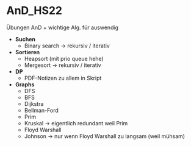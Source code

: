 # AnD_HS22
Übungen AnD + wichtige Alg. für auswendig
- **Suchen**
  - Binary search -> rekursiv / iterativ
- **Sortieren**
  - Heapsort (mit prio queue hehe)
  - Mergesort -> rekursiv / iterativ
- **DP**
  - PDF-Notizen zu allem in Skript
- **Graphs**
  - DFS
  - BFS
  - Dijkstra
  - Bellman-Ford
  - Prim
  - Kruskal -> eigentlich redundant weil Prim
  - Floyd Warshall
  - Johnson -> nur wenn Floyd Warshall zu langsam (weil mühsam)
